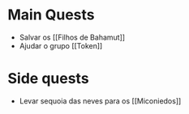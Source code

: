
# Main Quests

* Salvar os [[Filhos de Bahamut]]
* Ajudar o grupo [[Token]]



# Side quests

* Levar sequoia das neves para os [[Miconiedos]]